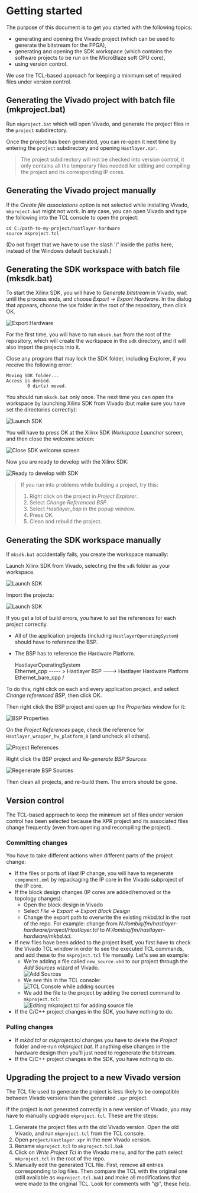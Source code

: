 # Getting started



The purpose of this document is to get you started with the following topics:

- generating and opening the Vivado project (which can be used to generate the bitstream for the FPGA),
- generating and opening the SDK workspace (which contains the software projects to be run on the MicroBlaze soft CPU core),
- using version control.

We use the TCL-based approach for keeping a minimum set of required files under version control.


## Generating the Vivado project with batch file (mkproject.bat)

Run `mkproject.bat` which will open Vivado, and generate the project files in the `project` subdirectory.

Once the project has been generated, you can re-open it next time by entering the `project` subdirectory and opening `Hastlayer.xpr`.

> The project subdirectory will not be checked into version control, it only contains all the temporary files needed for editing and compiling the project and its corresponding IP cores.


## Generating the Vivado project manually

If the *Create file associations* option is not selected while installing Vivado, `mkproject.bat` might not work. In any case, you can open Vivado and type the following into the TCL console to open the project:

    cd C:/path-to-my-project/hastlayer-hardware
    source mkproject.tcl

(Do not forget that we have to use the slash '/' inside the paths here, instead of the Windows default backslash.)


## Generating the SDK workspace with batch file (mksdk.bat)

To start the Xilinx SDK, you will have to *Generate bitstream* in Vivado, wait until the process ends, and choose *Export → Export Hardware*.
In the dialog that appears, choose the `SDK` folder in the root of the repository, then click OK.

![Export Hardware](Images/ExportHardwareToSDK.png)

For the first time, you will have to run `mksdk.bat` from the root of the repository, which will create the workspace in the `sdk` directory, and it will also import the projects into it.

Close any program that may lock the SDK folder, including Explorer, if you receive the following error:

    Moving SDK folder...
    Access is denied.
            0 dir(s) moved.

You should run `mksdk.bat` only once. The next time you can open the workspace by launching Xilinx SDK from Vivado (but make sure you have set the directories correctly):

![Launch SDK](Images/LaunchSDK.png)

You will have to press OK at the Xilinx SDK *Workspace Launcher* screen, and then close the welcome screen:

![Close SDK welcome screen](Images/CloseSDKWelcomeScreen.png)

Now you are ready to develop with the Xilinx SDK:

![Ready to develop with SDK](Images/SDKStandby.png)

> If you run into problems while building a project, try this:
> 1. Right click on the project in *Project Explorer*.
> 2. Select *Change Referenced BSP*.
> 3. Select *Hastlayer_bsp* in the popup window.
> 4. Press OK.
> 5. Clean and rebuild the project.


## Generating the SDK workspace manually

If `mksdk.bat` accidentally fails, you create the workspace manually:

Launch Xilinx SDK from Vivado, selecting the the `sdk` folder as your workspace.

![Launch SDK](Images/LaunchSDK.png)

Import the projects:

![Launch SDK](Images/SDKImport.png)

If you get a lot of build errors, you have to set the references for each project correctly.

- All of the application projects (including `HastlayerOperatingSystem`) should have to reference the BSP.
- The BSP has to reference the Hardware Platform.


	HastlayerOperatingSystem  \
	Ethernet_cpp              ----- >  Hastlayer BSP ---> Hastlayer Hardware Platform
	Ethernet_bare_cpp         /

To do this, right click on each and every application project, and select *Change referenced BSP*, then click OK.

Then right click the BSP project and open up the *Properties* window for it:

![BSP Properties](Images/BSPPropertiesMenu.png)

On the *Project References* page, check the reference for `Hastlayer_wrapper_hw_platform_0` (and uncheck all others).

![Project References](Images/BSPProjectReferences.png)

Right click the BSP project and *Re-generate BSP Sources*:

![Regenerate BSP Sources](Images/RegenerateBSPSources.png)

Then clean all projects, and re-build them. The errors should be gone.


## Version control

The TCL-based approach to keep the minimum set of files under version control has been selected because the XPR project and its associated files change frequently (even from opening and recompiling the project).

### Committing changes
You have to take different actions when different parts of the project change:

- If the files or ports of Hast IP change, you will have to regenerate `component.xml` by repackaging the IP core in the Vivado subproject of the IP core.
- If the block design changes (IP cores are added/removed or the topology changes):
    - Open the block design in Vivado
    - Select *File → Export → Export Block Design*
	- Change the export path to overwrite the existing mkbd.tcl in the root of the repo. For example: change from *N:/lombiq/fm/hastlayer-hardware/project/Hastlayer.tcl* to *N:/lombiq/fm/hastlayer-hardware/mkbd.tcl*.
- If new files have been added to the project itself, you first have to check the Vivado TCL window in order to see the executed TCL commands, and add these to the `mkproject.tcl` file manually. Let's see an example:
    - We're adding a file called `new_source.vhd` to our project through the *Add Sources* wizard of Vivado.  
    ![Add Sources](Images/VivadoAddSourcesWizard.png)
    - We see this in the TCL console:  
    ![TCL Console while adding sources](Images/VivadoTclConsoleAddSources.png)
    - We add the file to the project by adding the correct command to `mkproject.tcl`:  
    ![Editing mkproject.tcl for adding source file](Images/MkprojectTclEditForAddingSource.png)
- If the C/C++ project changes in the SDK, you have nothing to do.

### Pulling changes
- If *mkbd.tcl* or *mkproject.tcl* changes you have to delete the *Project* folder and re-run *mkproject.bat*. If anything else changes in the hardware design then you'll just need to regenerate the bitstream.
- If the C/C++ project changes in the SDK, you have nothing to do.


## Upgrading the project to a new Vivado version

The TCL file used to generate the project is less likely to be compatible between Vivado versions than the generated `.xpr` project.

If the project is not generated correctly in a new version of Vivado, you may have to manually upgrade `mkproject.tcl`. These are the steps:

1. Generate the project files with the old Vivado version. Open the old Vivado, and run `mkproject.tcl` from the TCL console.
2. Open `project/Hastlayer.xpr` in the new Vivado version.
3. Rename `mkproject.tcl` to `mkproject.tcl.bak`
4. Click on *Write Project Tcl* in the Vivado menu, and for the path select `mkproject.tcl` in the root of the repo.
5. Manually edit the generated TCL file. First, remove all entries corresponding to log files. Then compare the TCL with the original one (still available as `mkproject.tcl.bak`) and make all modifications that were made to the original TCL. Look for comments with "@", these help.
